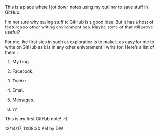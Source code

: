 This is a place where I jot down notes using my outliner to save stuff in GitHub. 

I'm not sure why saving stuff to GitHub is a good idea. But it has a host of features no other writing environment has. Maybe some of that will prove useful?

For me, the first step in such an exploration is to make it as easy for me to write on GitHub as it is in any other enivornment I write for. Here's a list of them..

1. My blog.

2. Facebook.

3. Twitter.

4. Email.

5. Messages.

6. ??

This is my first GitHub note! :-)

12/14/17; 11:08:30 AM by DW

